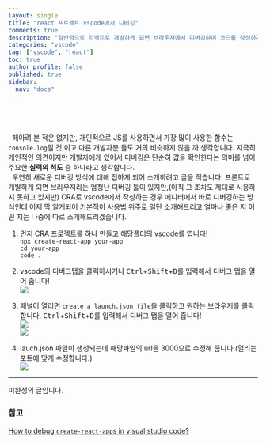 ```yaml
---
layout: single
title: "react 프로젝트 vscode에서 디버깅"
comments: true
description: "일반적으로 리액트로 개발하게 되면 브라우져에서 디버깅하며 코드를 작성하게 되는 데, vscode와 함게 디버깅을 할 수 있는 것 같아 소개합니다."
categories: "vscode"
tag: ["vscode", "react"]
toc: true
author_profile: false
published: true
sidebar:
  nav: "docs"
---
```


<br/> <br/> <br/>
&nbsp; 헤아려 본 적은 없지만, 개인적으로 JS를 사용하면서 가장 많이 사용한 함수는 `console.log`일 것 이고 다른 개발자분 들도 거의 비슷하지 않을 까 생각합니다. 지극히 개인적인 의견이지만 개발자에게 있어서 디버깅은 단순히 값을 확인한다는 의미를 넘어 주요한 **실력의 척도** 중 하나라고 생각합니다. <br/>
&nbsp; 우연히 새로운 디버깅 방식에 대해 접하게 되어 소개하려고 글을 적습니다. 프론트로 개발하게 되면 브라우져라는 엄청난 디버깅 툴이 있지만,(아직 그 조차도 제대로 사용하지 못하고 있지만) CRA로 vscode에서 작성하는 경우 에디터에서 바로 디버깅하는 방식인데 이제 막 알게되어 기본적이 사용법 위주로 일단 소개해드리고 얼마나 좋은 지 어떤 지는 나중에 따로 소개해드리겠습니다.

1. 먼저 CRA 프로젝트를 하나 만들고 해당폴더의 vscode를 엽니다!<br/>
`npx create-react-app your-app` <br/> `cd your-app` <br/>  `code .`

2. vscode의 디버그탭을 클릭하시거나 <kbd>Ctrl</kbd>+<kbd>Shift</kbd>+<kbd>D</kbd>를 입력해서 디버그 탭을 열어 줍니다!<br/>
![]({{site.url}}\images\2022-12-22\debug_click.png)<br/>
3. 패널이 열리면 `create a launch.json file`을 클릭하고 원하는 브라우저를 클릭합니다. <kbd>Ctrl</kbd>+<kbd>Shift</kbd>+<kbd>D</kbd>를 입력해서 디버그 탭을 열어 줍니다!<br/>
![]({{site.url}}\images\2022-12-22\launch_click.png)<br/>
![]({{site.url}}\images\2022-12-22\browser_click.png)<br/>
4. lauch.json 파일이 생성되는데 해당파일의 url을 3000으로 수정해 줍니다.(열리는 포트에 맞게 수정합니다.)<br/>
![]({{site.url}}\images\2022-12-22\port_change.png)<br/>

---
미완성의 글입니다.

### 참고
[How to debug `create-react-app`s in visual studio code?](https://stackoverflow.com/questions/71412727/how-to-debug-create-react-apps-in-visual-studio-code)